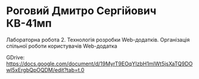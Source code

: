 # Роговий Дмитро Сергійович КВ-41мп

Лабораторна робота 2. Технологія розробки Web-додатків. Організація спільної роботи користувачів Web-додатка


GDrive: https://docs.google.com/document/d/19MyrT9EOqYIzbH1mlWt5jsXaTQ9DOwI5xErgbQpOQDM/edit?tab=t.0

